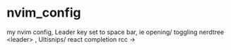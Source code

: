 # nvim_config
my nvim config, 
Leader key set to space bar, ie opening/ toggling nerdtree \<leader> ,
Ultisnips/ react completion rcc ->
